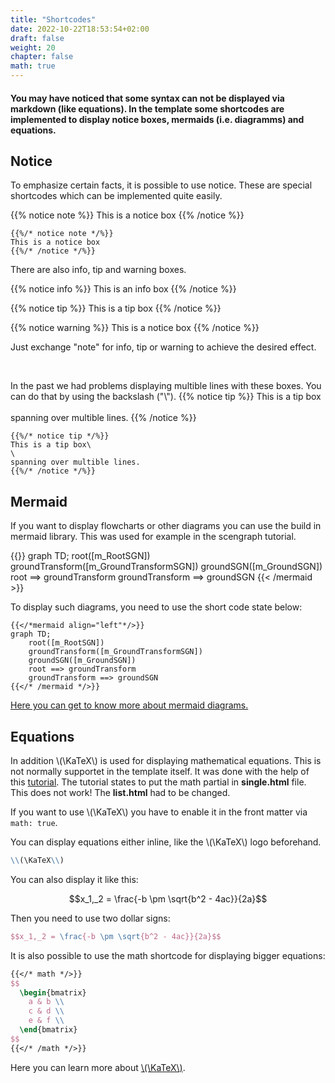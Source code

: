 ```yaml
---
title: "Shortcodes"
date: 2022-10-22T18:53:54+02:00
draft: false
weight: 20
chapter: false
math: true
---
```


#### You may have noticed that some syntax can not be displayed via markdown (like equations). In the template some shortcodes are implemented to display notice boxes, mermaids (i.e. diagramms) and equations. 

## Notice 

To emphasize certain facts, it is possible to use notice. These are special shortcodes which can be implemented quite easily. 

{{% notice note %}}
This is a notice box
{{% /notice %}}

```
{{%/* notice note */%}}
This is a notice box
{{%/* /notice */%}}
```

There are also info, tip and warning boxes.

{{% notice info %}}
This is an info box
{{% /notice %}}

{{% notice tip %}}
This is a tip box
{{% /notice %}}

{{% notice warning %}}
This is a notice box
{{% /notice %}}

Just exchange "note" for info, tip or warning to achieve the desired effect.

&nbsp;

In the past we had problems displaying multible lines with these boxes. You can do that by using the backslash ("\\").
{{% notice tip %}}
This is a tip box\
\
spanning over multible lines.
{{% /notice %}}

```
{{%/* notice tip */%}}
This is a tip box\
\
spanning over multible lines.
{{%/* /notice */%}}
```

## Mermaid

If you want to display flowcharts or other diagrams you can use the build in mermaid library. This was used for example in the scengraph tutorial. 

{{<mermaid align="middle">}}
graph TD;
    root([m_RootSGN])
    groundTransform([m_GroundTransformSGN])
    groundSGN([m_GroundSGN])
    root ==> groundTransform
    groundTransform ==> groundSGN 
{{< /mermaid >}}

To display such diagrams, you need to use the short code state below: 

    {{</*mermaid align="left"*/>}}
    graph TD;
        root([m_RootSGN])
        groundTransform([m_GroundTransformSGN])
        groundSGN([m_GroundSGN])
        root ==> groundTransform
        groundTransform ==> groundSGN 
    {{</* /mermaid */>}}

[Here you can get to know more about mermaid diagrams.](https://mermaid.js.org/intro/)

## Equations

In addition \\(\KaTeX\\) is used for displaying mathematical equations. This is not normally supportet in the template itself. 
It was done with the help of this [tutorial](https://www.simonspavound.com/posts/2020/09/equations-with-katex-in-hugo/). The tutorial states to put the math partial in **single.html** file. This does not work! The **list.html** had to be changed. 

If you want to use \\(\KaTeX\\) you have to enable it in the front matter via `math: true`. 

You can display equations either inline, like the \\(\KaTeX\\) logo beforehand.

```md 
\\(\KaTeX\\) 
```

You can also display it like this: 

$$x_1,_2 = \frac{-b \pm \sqrt{b^2 - 4ac}}{2a}$$

Then you need to use two dollar signs: 

```tex
$$x_1,_2 = \frac{-b \pm \sqrt{b^2 - 4ac}}{2a}$$
```

It is also possible to use the math shortcode for displaying bigger equations:

```tex
{{</* math */>}}
$$
  \begin{bmatrix}
    a & b \\
    c & d \\
    e & f \\
  \end{bmatrix}
$$
{{</* /math */>}}
```


Here you can learn more about [\\(\KaTeX\\)](https://katex.org/docs/supported.html). 